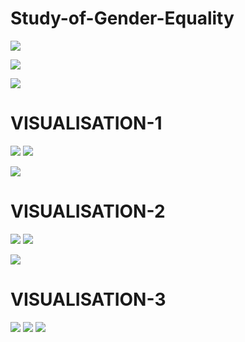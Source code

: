 # Study-of-Gender-Equality

![](https://github.com/aryanbhatnagar/Study-of-Gender-Equality/blob/main/Gender_equality_study/res_gender/IMG%2010.jpeg)

![](https://github.com/aryanbhatnagar/Study-of-Gender-Equality/blob/main/Gender_equality_study/res_gender/IMG%209.JPG)

![](https://github.com/aryanbhatnagar/Study-of-Gender-Equality/blob/main/Gender_equality_study/res_gender/IMG%201.PNG)
# VISUALISATION-1
![](https://github.com/aryanbhatnagar/Study-of-Gender-Equality/blob/main/Gender_equality_study/res_gender/IMG%2013.jpeg)
![](https://github.com/aryanbhatnagar/Study-of-Gender-Equality/blob/main/Gender_equality_study/res_gender/IMG%202.PNG)

![](https://github.com/aryanbhatnagar/Study-of-Gender-Equality/blob/main/Gender_equality_study/res_gender/IMG%203.PNG)

# VISUALISATION-2
![](https://github.com/aryanbhatnagar/Study-of-Gender-Equality/blob/main/Gender_equality_study/res_gender/IMG%2012.jpeg)
![](https://github.com/aryanbhatnagar/Study-of-Gender-Equality/blob/main/Gender_equality_study/res_gender/IMG%204.PNG)

![](https://github.com/aryanbhatnagar/Study-of-Gender-Equality/blob/main/Gender_equality_study/res_gender/IMG%205.PNG)

# VISUALISATION-3
![](https://github.com/aryanbhatnagar/Study-of-Gender-Equality/blob/main/Gender_equality_study/res_gender/IMG%2011.jpeg)
![](https://github.com/aryanbhatnagar/Study-of-Gender-Equality/blob/main/Gender_equality_study/res_gender/IMG%206.PNG)
![](https://github.com/aryanbhatnagar/Study-of-Gender-Equality/blob/main/Gender_equality_study/res_gender/IMG%207.PNG)
